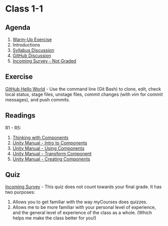 # Class 1-1

## Agenda

1. [Warm-Up Exercise](https://docs.google.com/document/d/11dylZRQtd4EP2xIsRablbCdrN4WGMHe3UKSRzHgJq-U/edit)
1. Introductions
1. [Syllabus Discussion](https://github.com/IGME-202-17F6/Syllabus)
1. [GitHub Discussion](https://docs.google.com/presentation/d/1Ky2RQvS8yzF7LwgHd8R_SnnWK1swbDyvIDm5ZGkwCb4/edit)
1. [Incoming Survey - Not Graded](https://mycourses.rit.edu/d2l/lms/quizzing/quizzing.d2l?ou=663987&qi=761338)

## Exercise

[GitHub Hello World](https://classroom.github.com/a/LmPbF81y) - Use the command line (Git Bash) to clone, edit, check local status, stage files, unstage files, commit changes (with vim for commit messages), and push commits.

## Readings

R1 - R5:
1. [Thinking with Components](https://gamedevelopment.tutsplus.com/articles/unity-now-youre-thinking-with-components--gamedev-12492)
1. [Unity Manual - Intro to Components](https://docs.unity3d.com/Manual/Components.html)
1. [Unity Manual - Using Components](https://docs.unity3d.com/Manual/UsingComponents.html)
1. [Unity Manual - Transform Component](https://docs.unity3d.com/Manual/class-Transform.html)
1. [Unity Manual - Creating Components](https://docs.unity3d.com/Manual/CreatingComponents.html)

## Quiz

[Incoming Survey](https://mycourses.rit.edu/d2l/lms/quizzing/quizzing.d2l?ou=663987&qi=761338) - This quiz does not count towards your final grade. It has two purposes:

1. Allows you to get familiar with the way myCourses does quizzes.
1. Allows me to be more familiar with your personal level of experience, and the general level of experience of the class as a whole. (Which helps me make the class better for you!)